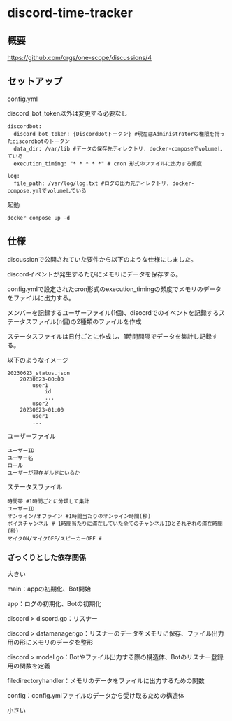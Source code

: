 # discord-time-tracker

## 概要
https://github.com/orgs/one-scope/discussions/4

## セットアップ

config.yml 

discord_bot_token以外は変更する必要なし
```
discordbot:
  discord_bot_token: {DiscordBotトークン} #現在はAdministratorの権限を持ったdiscordbotのトークン
  data_dir: /var/lib #データの保存先ディレクトリ. docker-composeでvolumeしている
  execution_timing: "* * * * *" # cron 形式のファイルに出力する頻度

log:
  file_path: /var/log/log.txt #ログの出力先ディレクトリ. docker-compose.ymlでvolumeしている
```

起動
```
docker compose up -d 
```


## 仕様
discussionで公開されていた要件から以下のような仕様にしました。

discordイベントが発生するたびにメモリにデータを保存する。

config.ymlで設定されたcron形式のexecution_timingの頻度でメモリのデータをファイルに出力する。

メンバーを記録するユーザーファイル(1個)、disocrdでのイベントを記録するステータスファイル(n個)の2種類のファイルを作成

ステータスファイルは日付ごとに作成し、1時間間隔でデータを集計し記録する。

以下のようなイメージ
```
20230623_status.json
    20230623-00:00
        user1
            id
            ...
        user2
    20230623-01:00
        user1
        ...
```

ユーザーファイル
```
ユーザーID
ユーザー名
ロール 
ユーザーが現在ギルドにいるか
```
ステータスファイル
```
時間帯 #1時間ごとに分類して集計
ユーザーID
オンライン/オフライン #1時間当たりのオンライン時間(秒)
ボイスチャンネル # 1時間当たりに滞在していた全てのチャンネルIDとそれぞれの滞在時間(秒)
マイクON/マイクOFF/スピーカーOFF # 
```


### ざっくりとした依存関係

大きい

main：appの初期化、Bot開始

app：ログの初期化、Botの初期化

discord > discord.go：リスナー

discord > datamanager.go：リスナーのデータをメモリに保存、ファイル出力用の形にメモリのデータを整形

discord > model.go：Botやファイル出力する際の構造体、Botのリスナー登録用の関数を定義

filedirectoryhandler：メモリのデータをファイルに出力するための関数

config：config.ymlファイルのデータから受け取るための構造体

小さい